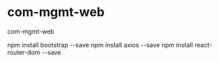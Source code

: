 # com-mgmt-web
com-mgmt-web

npm install bootstrap --save
npm install axios --save
npm install react-router-dom --save
